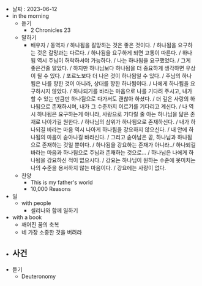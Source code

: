 - 날짜 : 2023-06-12
- in the morning
	- 듣기
		- 2 Chronicles 23
	- 말하기
		-  배우자 / 동역자 / 하나됨을 갈망하는 것은 좋은 것이다. / 하나됨을 요구하는 것은 갈망과는 다르다. / 하나됨을 요구하게 되면 고통이 따른다. / 하나됨 역시 주님이 허락하셔야 가능하다. / 나는 하나됨을 요구했었다. / 그게 좋은건줄 알았다. / 하지만 하나님보다 하나됨을 더 중요하게 생각하면 우상이 될 수 있다. / 포르노보다 더 나은 것이 하나됨일 수 있다.  / 주님의 하나됨은 나를 향한 것이 아니라, 상대를 향한 하나됨이다. / 나에게 하나됨을 요구하시지 않았다. / 하나되기를 바라는 마음으로 나를 기다려 주시고, 내가 할 수 있는 만큼만 하나됨으로 다가서도 괜찮아 하셨다. / 더 깊은 사랑의 하나됨으로 존재하시며, 내가 그 수준까지 이르기를 기다리고 계신다. / 나 역시 하나됨은 요구하는게 아니라, 사랑으로 기다릴 줄 아는 하나님을 닮은 존재로 나아가길 원한다. / 하나님의 삼위가 하나됨으로 존재하신다. / 내가 하나되길 바라는 마음 역시 나아게 하나됨을 강요하지 않으신다. / 내 안에 하나됨의 마음이 솓아나길 바라신다. / 그리고 솓아남은 곧, 하나님과 하나됨으로 존재하는 것일 뿐이다. / 하나됨을 강요하는 존재가 아니라../ 하나되길 바라는 마음과 하나됨으로 주님과 존재하는 것으로... / 하나님은 나에게 하나됨을 강요하신 적이 없으시다. / 강요는 하나님이 원하는 수준에 못미치는 나의 수준을 용서하지 않는 마음이다. / 강요에는 사랑이 없다.
	- 찬양
		- This is my father's world
		- 10,000 Reasons
- 일
	- with people
		- 셀리나와 함께 일하기
- with a book
	- 깨어진 꿈의 축복
	- 네 가장 소중한 것을 버려라
- 사건
	- 
- 듣기
	- Deuteronomy 
